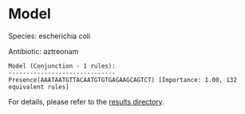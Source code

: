 
# Model

Species: escherichia coli

Antibiotic: aztreonam

```
Model (Conjunction - 1 rules):
------------------------------
Presence(AAATAATGTTACAATGTGTGAGAAGCAGTCT) [Importance: 1.00, 132 equivalent rules]

```

For details, please refer to the [results directory](../../../../../results/scm_b/escherichia+coli/aztreonam/repeat_7/).

